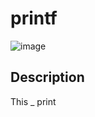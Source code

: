 # **printf**
![image](https://user-images.githubusercontent.com/101451046/169172253-9eed0b39-77a4-46c5-b6a6-c4395a26616e.png)

## **Description**

This _ print

